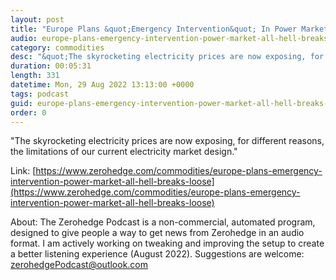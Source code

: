 ```yaml
---
layout: post
title: "Europe Plans &quot;Emergency Intervention&quot; In Power Market As All Hell Breaks Loose"
audio: europe-plans-emergency-intervention-power-market-all-hell-breaks-loose-0
category: commodities
desc: "&quot;The skyrocketing electricity prices are now exposing, for different reasons, the limitations of our current electricity market design.&quot;"
duration: 00:05:31
length: 331
datetime: Mon, 29 Aug 2022 13:13:00 +0000
tags: podcast
guid: europe-plans-emergency-intervention-power-market-all-hell-breaks-loose-0
order: 0
---
```

&quot;The skyrocketing electricity prices are now exposing, for different reasons, the limitations of our current electricity market design.&quot;

Link: [https://www.zerohedge.com/commodities/europe-plans-emergency-intervention-power-market-all-hell-breaks-loose](https://www.zerohedge.com/commodities/europe-plans-emergency-intervention-power-market-all-hell-breaks-loose)

About: The Zerohedge Podcast is a non-commercial, automated program, designed to give people a way to get news from Zerohedge in an audio format.  I am actively working on tweaking and improving the setup to create a better listening experience (August 2022).  Suggestions are welcome: [zerohedgePodcast@outlook.com](mailto:zerohedgePodcast@outlook.com)